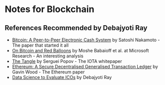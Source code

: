 # Notes for Blockchain

## References Recommended by Debajyoti Ray
* [Bitcoin: A Peer-to-Peer Electronic Cash System](https://bitcoin.org/bitcoin.pdf) by Satoshi Nakamoto - The paper that started it all
* [On Bitcoin and Red Balloons](https://www.microsoft.com/en-us/research/publication/on-bitcoin-and-red-balloons/) by Moshe Babaioff et al. at Microsoft Research - An interesting analysis
* [The Tangle](https://iota.org/IOTA_Whitepaper.pdf) by Serguei Popov - The IOTA whitepaper
* [Ethereum: A Secure Decentralised Generalised Transaction Ledger](http://gavwood.com/paper.pdf) by Gavin Wood - The Ethereum paper
* [Data Science to Evaluate ICOs](https://medium.com/towards-data-science/data-science-to-evaluate-icos-f5d59948f05a) by Debajyoti Ray

